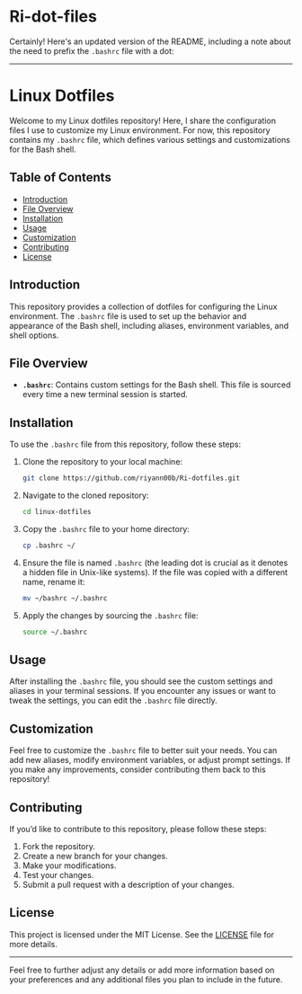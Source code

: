 # Ri-dot-files

Certainly! Here's an updated version of the README, including a note about the need to prefix the `.bashrc` file with a dot:

---

# Linux Dotfiles

Welcome to my Linux dotfiles repository! Here, I share the configuration files I use to customize my Linux environment. For now, this repository contains my `.bashrc` file, which defines various settings and customizations for the Bash shell.

## Table of Contents

- [Introduction](#introduction)
- [File Overview](#file-overview)
- [Installation](#installation)
- [Usage](#usage)
- [Customization](#customization)
- [Contributing](#contributing)
- [License](#license)

## Introduction

This repository provides a collection of dotfiles for configuring the Linux environment. The `.bashrc` file is used to set up the behavior and appearance of the Bash shell, including aliases, environment variables, and shell options.

## File Overview

- **`.bashrc`**: Contains custom settings for the Bash shell. This file is sourced every time a new terminal session is started.

## Installation

To use the `.bashrc` file from this repository, follow these steps:

1. Clone the repository to your local machine:

    ```bash
    git clone https://github.com/riyann00b/Ri-dotfiles.git
    ```

2. Navigate to the cloned repository:

    ```bash
    cd linux-dotfiles
    ```

3. Copy the `.bashrc` file to your home directory:

    ```bash
    cp .bashrc ~/
    ```

4. Ensure the file is named `.bashrc` (the leading dot is crucial as it denotes a hidden file in Unix-like systems). If the file was copied with a different name, rename it:

    ```bash
    mv ~/bashrc ~/.bashrc
    ```

5. Apply the changes by sourcing the `.bashrc` file:

    ```bash
    source ~/.bashrc
    ```

## Usage

After installing the `.bashrc` file, you should see the custom settings and aliases in your terminal sessions. If you encounter any issues or want to tweak the settings, you can edit the `.bashrc` file directly.

## Customization

Feel free to customize the `.bashrc` file to better suit your needs. You can add new aliases, modify environment variables, or adjust prompt settings. If you make any improvements, consider contributing them back to this repository!

## Contributing

If you’d like to contribute to this repository, please follow these steps:

1. Fork the repository.
2. Create a new branch for your changes.
3. Make your modifications.
4. Test your changes.
5. Submit a pull request with a description of your changes.

## License

This project is licensed under the MIT License. See the [LICENSE](LICENSE) file for more details.

---

Feel free to further adjust any details or add more information based on your preferences and any additional files you plan to include in the future.
